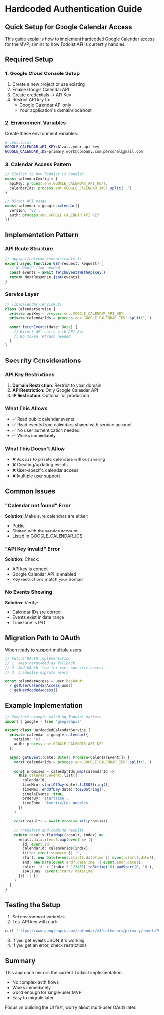 # Hardcoded Authentication Guide

## Quick Setup for Google Calendar Access

This guide explains how to implement hardcoded Google Calendar access for the MVP, similar to how Todoist API is currently handled.

## Required Setup

### 1. Google Cloud Console Setup
1. Create a new project or use existing
2. Enable Google Calendar API
3. Create credentials → API Key
4. Restrict API key to:
   - Google Calendar API only
   - Your application's domain/localhost

### 2. Environment Variables
Create these environment variables:

```bash
# .env.local
GOOGLE_CALENDAR_API_KEY=AIza...your-api-key
GOOGLE_CALENDAR_IDS=primary,work@company.com,personal@gmail.com
```

### 3. Calendar Access Pattern

```typescript
// Similar to how Todoist is handled
const calendarConfig = {
  apiKey: process.env.GOOGLE_CALENDAR_API_KEY!,
  calendarIds: process.env.GOOGLE_CALENDAR_IDS!.split(',')
}

// Direct API usage
const calendar = google.calendar({
  version: 'v3',
  auth: process.env.GOOGLE_CALENDAR_API_KEY
})
```

## Implementation Pattern

### API Route Structure
```typescript
// app/api/calendar/events/route.ts
export async function GET(request: Request) {
  // No OAuth flow needed
  const events = await fetchEventsWithApiKey()
  return NextResponse.json(events)
}
```

### Service Layer
```typescript
// lib/calendar-service.ts
class CalendarService {
  private apiKey = process.env.GOOGLE_CALENDAR_API_KEY!
  private calendarIds = process.env.GOOGLE_CALENDAR_IDS!.split(',')
  
  async fetchEvents(date: Date) {
    // Direct API calls with API key
    // No token refresh needed
  }
}
```

## Security Considerations

### API Key Restrictions
1. **Domain Restriction**: Restrict to your domain
2. **API Restriction**: Only Google Calendar API
3. **IP Restriction**: Optional for production

### What This Allows
- ✅ Read public calendar events
- ✅ Read events from calendars shared with service account
- ✅ No user authentication needed
- ✅ Works immediately

### What This Doesn't Allow
- ❌ Access to private calendars without sharing
- ❌ Creating/updating events
- ❌ User-specific calendar access
- ❌ Multiple user support

## Common Issues

### "Calendar not found" Error
**Solution**: Make sure calendars are either:
- Public
- Shared with the service account
- Listed in GOOGLE_CALENDAR_IDS

### "API Key Invalid" Error
**Solution**: Check:
- API key is correct
- Google Calendar API is enabled
- Key restrictions match your domain

### No Events Showing
**Solution**: Verify:
- Calendar IDs are correct
- Events exist in date range
- Timezone is PST

## Migration Path to OAuth

When ready to support multiple users:

```typescript
// Future OAuth implementation
// 1. Keep hardcoded as fallback
// 2. Add OAuth flow for user-specific access
// 3. Gradually migrate users

const calendarAccess = user.hasOAuth 
  ? getUserCalendarAccess(user)
  : getHardcodedAccess()
```

## Example Implementation

```typescript
// Complete example matching Todoist pattern
import { google } from 'googleapis'

export class HardcodedCalendarService {
  private calendar = google.calendar({
    version: 'v3',
    auth: process.env.GOOGLE_CALENDAR_API_KEY
  })
  
  async getEvents(date: Date): Promise<CalendarEvent[]> {
    const calendarIds = process.env.GOOGLE_CALENDAR_IDS!.split(',')
    
    const promises = calendarIds.map(calendarId =>
      this.calendar.events.list({
        calendarId,
        timeMin: startOfDay(date).toISOString(),
        timeMax: endOfDay(date).toISOString(),
        singleEvents: true,
        orderBy: 'startTime',
        timeZone: 'America/Los_Angeles'
      })
    )
    
    const results = await Promise.all(promises)
    
    // Transform and combine results
    return results.flatMap((result, index) => 
      result.data.items?.map(event => ({
        id: event.id!,
        calendarId: calendarIds[index],
        title: event.summary || '',
        start: new Date(event.start?.dateTime || event.start?.date!),
        end: new Date(event.end?.dateTime || event.end?.date!),
        color: '#' + (index * 123456).toString(16).padStart(6, '0'),
        isAllDay: !event.start?.dateTime
      })) || []
    )
  }
}
```

## Testing the Setup

1. Set environment variables
2. Test API key with curl:
```bash
curl "https://www.googleapis.com/calendar/v3/calendars/primary/events?key=YOUR_API_KEY"
```
3. If you get events JSON, it's working
4. If you get an error, check restrictions

## Summary

This approach mirrors the current Todoist implementation:
- No complex auth flows
- Works immediately
- Good enough for single-user MVP
- Easy to migrate later

Focus on building the UI first, worry about multi-user OAuth later.